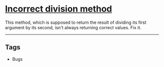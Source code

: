 # [Incorrect division method](https://www.codewars.com/kata/54d1c59aba326343c80000e7)

This method, which is supposed to return the result of dividing its first argument by its second, isn't always returning correct values. Fix it.

---

## Tags

- Bugs
